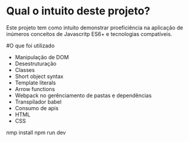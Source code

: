 # Qual o intuito deste projeto?

Este projeto tem como intuito demonstrar proeficiência na aplicação de inúmeros conceitos de Javascritp ES6+ e tecnologias compatíveis. 

#O que foi utilizado

- Manipulação de DOM
- Desestruturação 
- Classes 
- Short object syntax
- Template literals 
- Arrow functions
- Webpack no gerênciamento de pastas e dependências
- Transpilador babel
- Consumo de apis 
- HTML
- CSS





nmp install 
npm run dev
